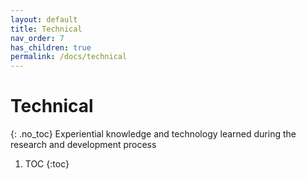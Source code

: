 ```yaml
---
layout: default
title: Technical
nav_order: 7
has_children: true
permalink: /docs/technical
---
```


# Technical
{: .no_toc}
Experiential knowledge and technology learned during the research and development process

1. TOC
{:toc}